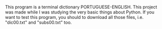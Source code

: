 This program is a terminal dictionary PORTUGUESE-ENGLISH. This project was made while I was studying the very basic things about Python.
If you want to test this program, you should to download all those files, i.e. "dic00.txt" and "subs00.txt" too.
